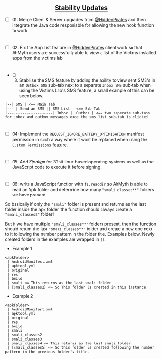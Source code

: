 ## <div align="center"><ins>Stability Updates</ins></div>

- [ ] 01: Merge Client & Server upgrades from [@HiddenPirates](https://github.com/HiddenPirates) and then integrate the Java code responisble for allowing the new hook function to work
#
- [ ] 02: Fix the App List feature in [@HiddenPirates](https://github.com/HiddenPirates) client work so that AhMyth users are successfully able to view a list of the Victims installed apps from the victims lab
#
- [ ] 03. Stabilise the SMS feature by adding the ability to view sent SMS's in an `Outbox SMS` sub-tab next to a separate `Inbox SMS` sub-tab when using the Victims Lab's SMS feature, a small example of this can be seen below.
```
|--| SMS | <== Main Tab
|----| Send an SMS || SMS List | <== Sub Tab
|---------------------| Inbox || Outbox | <== two seperate sub-tabs for inbox and outbox messages once the sms list sub-tab is clicked 
```
#
- [ ] 04: Implement the `REQUEST_IGNORE_BATTERY_OPTIMISATION` manifest permission in such a way where it wont be replaced when using the `Custom Permissions` feature.
#
- [ ] 05: Add *Zipalign* for 32bit linux based operating systems as well as the JavaScript code to execute it before signing.
#
- [ ] 06: write a JavaScript function with `fs.readdir` so AhMyth is able to read an Apk folder and determine how many `"smali_classes**"` folders we have present. 

So basically if only the `"smali"` folder is present and returns as the last folder inside the apk folder, the function should always create a `"smali_classes2"` folder! 

But if we have multiple `"smali_classes**"` folders present, then the function should return the last `"smali_classes**"` folder and create a new one next to it following the number pattern in the folder title. Examples below. Newly created folders in the examples are wrapped in `[]`.
- Example 1
```
<apkFolder>
 | AndroidManifest.xml
 | apktool.yml
 | original
 | res
 | build
 | smali <= This returns as the last smali folder
 | [smali_classes2] <= So This folder is created in this instance
```
- Example 2
```
<apkFolder>
 | AndroidManifest.xml
 | apktool.yml
 | original
 | res
 | build
 | smali
 | smali_classes2
 | smali_classes3
 | smali_classes4 <= This returns as the last smali folder
 | [smali_classes5] <= So this folder is created following the number pattern in the previous folder's title.
```
